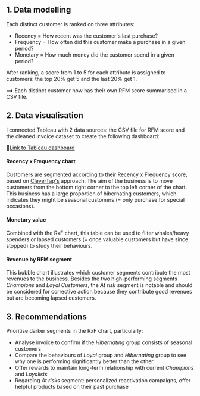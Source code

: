 ## 1. Data modelling
Each distinct customer is ranked on three attributes: 
- Recency = How recent was the customer's last purchase?
- Frequency = How often did this customer make a purchase in a given period?
- Monetary = How much money did the customer spend in a given period?

After ranking, a score from 1 to 5 for each attribute is assigned to customers: the top 20% get 5 and the last 20% get 1. 

==> Each distinct customer now has their own RFM score summarised in a CSV file.

## 2. Data visualisation
I connected Tableau with 2 data sources: the CSV file for RFM score and the cleaned invoice dataset to create the following dashboard:

📎[Link to Tableau dashboard](https://public.tableau.com/views/E-commerceRFMAnalysis/Dashboard1?:language=en-US&:display_count=n&:origin=viz_share_link)

#### Recency x Frequency chart
Customers are segmented according to their Recency x Frequency score, based on [CleverTap's](https://clevertap.com/blog/rfm-analysis/) approach. The aim of the business is to move customers from the bottom right corner to the top left corner of the chart. This business has a large proportion of hibernating customers, which indicates they might be seasonal customers (= only purchase for special occasions).
#### Monetary value
Combined with the RxF chart, this table can be used to filter whales/heavy spenders or lapsed customers (= once valuable customers but have since stopped) to study their behaviours.
#### Revenue by RFM segment
This bubble chart illustrates which customer segments contribute the most revenues to the business. Besides the two high-performing segments *Champions* and *Loyal Customers*, the *At risk* segment is notable and should be considered for corrective action because they contribute good revenues but are becoming lapsed customers.

## 3. Recommendations
Prioritise darker segments in the RxF chart, particularly:
- Analyse invoice to confirm if the *Hibernating* group consists of seasonal customers
- Compare the behaviours of *Loyal* group and *Hibernating* group to see why one is performing significantly better than the other.
- Offer rewards to maintain long-term relationship with current *Champions* and *Loyalists*
- Regarding *At risks* segment: personalized reactivation campaigns, offer helpful products based on their past purchase
